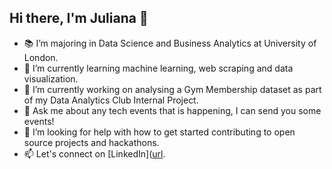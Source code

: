 ## Hi there, I'm Juliana 👋
- 📚 I’m majoring in Data Science and Business Analytics at University of London.
- 🌱 I’m currently learning machine learning, web scraping and data visualization.
- 🔭 I’m currently working on analysing a Gym Membership dataset as part of my Data Analytics Club Internal Project.
- 💬 Ask me about any tech events that is happening, I can send you some events! 
- 🤔 I’m looking for help with how to get started contributing to open source projects and hackathons.
- 📫 Let's connect on [LinkedIn]([url](https://www.linkedin.com/in/juliana-charisse-r).

<!--
**julianacharisser/julianacharisser** is a ✨ _special_ ✨ repository because its `README.md` (this file) appears on your GitHub profile.

Here are some ideas to get you started:

- 🔭 I’m currently working on ...
- 🌱 I’m currently learning ...
- 👯 I’m looking to collaborate on ...
- 🤔 I’m looking for help with ...
- 💬 Ask me about ...
- 📫 How to reach me: ...
- 😄 Pronouns: ...
- ⚡ Fun fact: ...
-->
